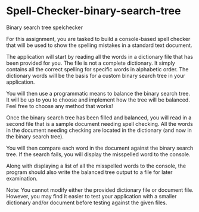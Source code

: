 # Spell-Checker-binary-search-tree
Binary search tree spelchecker

For this assignment, you are tasked to build a console-based spell checker that will
be used to show the spelling mistakes in a standard text document.

The application will start by reading all the words in a dictionary file that has been
provided for you. The file is not a complete dictionary. It simply contains all the
correct spelling for specific words in alphabetic order. The dictionary words will be
the basis for a custom binary search tree in your application.

You will then use a programmatic means to balance the binary search tree. It will be
up to you to choose and implement how the tree will be balanced. Feel free to
choose any method that works!

Once the binary search tree has been filled and balanced, you will read in a second
file that is a sample document needing spell checking. All the words in the document
needing checking are located in the dictionary (and now in the binary search tree).

You will then compare each word in the document against the binary search tree. If
the search fails, you will display the misspelled word to the console.

Along with displaying a list of all the misspelled words to the console, the program
should also write the balanced tree output to a file for later examination.

Note: You cannot modify either the provided dictionary file or document file.
However, you may find it easier to test your application with a smaller dictionary
and/or document before testing against the given files.

